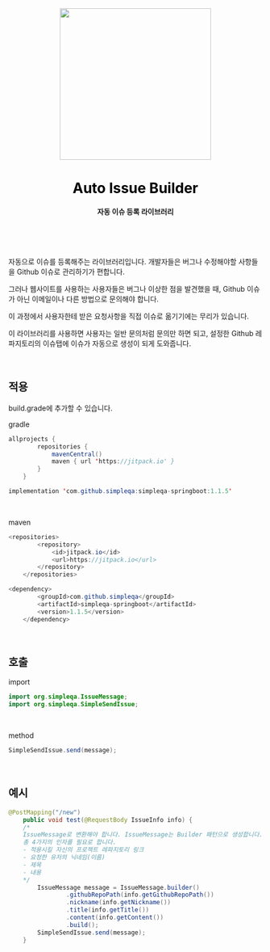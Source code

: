 <div align="center">
	<img src="https://blog.kakaocdn.net/dn/cmRRBo/btr61S2p9kx/sXED6wM7xztK6exvLrFcT1/img.png" width="300">
	<h1  style="color:black" >Auto Issue Builder</h1>
	<p>
		<b>자동 이슈 등록 라이브러리</b>
	</p>
	<br>
	<br>
	<br>

</div>


자동으로 이슈를 등록해주는 라이브러리입니다. 개발자들은 버그나 수정해야할 사항들을 Github 이슈로 관리하기가 편합니다.

그러나 웹사이트를 사용하는 사용자들은 버그나 이상한 점을 발견했을 때, Github 이슈가 아닌 이메일이나 다른 방법으로 문의해야 합니다.

이 과정에서 사용자한테 받은 요청사항을 직접 이슈로 옮기기에는 무리가 있습니다.

이 라이브러리를 사용하면 사용자는 일반 문의처럼 문의만 하면 되고, 설정한 Github 레파지토리의 이슈탭에 이슈가 자동으로 생성이 되게 도와줍니다. 

<br>

## 적용

build.grade에 추가할 수 있습니다.

gradle
```java
allprojects {
		repositories {
			mavenCentral()
			maven { url 'https://jitpack.io' }
		}
	}
```
```java
implementation 'com.github.simpleqa:simpleqa-springboot:1.1.5'
```

<br>

maven
```java
<repositories>
		<repository>
		    <id>jitpack.io</id>
		    <url>https://jitpack.io</url>
		</repository>
	</repositories>
```

```java
<dependency>
	    <groupId>com.github.simpleqa</groupId>
	    <artifactId>simpleqa-springboot</artifactId>
	    <version>1.1.5</version>
	</dependency>
```

<br>

## 호출
import
```java
import org.simpleqa.IssueMessage;
import org.simpleqa.SimpleSendIssue;
```

<br/>

method
```java
SimpleSendIssue.send(message);
```

<br/>

## 예시
```java
@PostMapping("/new")
    public void test(@RequestBody IssueInfo info) {
    /*
    IssueMessage로 변환해야 합니다. IssueMessage는 Builder 패턴으로 생성합니다. 
    총 4가지의 인자를 필요로 합니다.
    - 적용시킬 자신의 프로젝트 레파지토리 링크
    - 요청한 유저의 닉네임(이름)
    - 제목
    - 내용
    */
        IssueMessage message = IssueMessage.builder()
                .githubRepoPath(info.getGithubRepoPath())
                .nickname(info.getNickname())
                .title(info.getTitle())
                .content(info.getContent())
                .build();
        SimpleSendIssue.send(message);
    }
```

